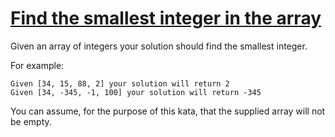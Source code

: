 # [Find the smallest integer in the array](https://www.codewars.com/kata/55a2d7ebe362935a210000b2/)

Given an array of integers your solution should find the smallest integer.

For example:

    Given [34, 15, 88, 2] your solution will return 2
    Given [34, -345, -1, 100] your solution will return -345

You can assume, for the purpose of this kata, that the supplied array will not be empty.
